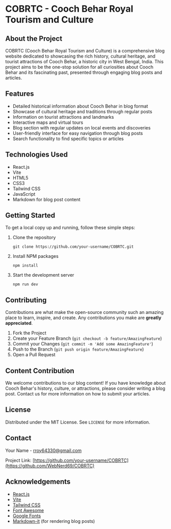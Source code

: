 # COBRTC - Cooch Behar Royal Tourism and Culture

## About the Project

COBRTC (Cooch Behar Royal Tourism and Culture) is a comprehensive blog website dedicated to showcasing the rich history, cultural heritage, and tourist attractions of Cooch Behar, a historic city in West Bengal, India. This project aims to be the one-stop solution for all curiosities about Cooch Behar and its fascinating past, presented through engaging blog posts and articles.

## Features

- Detailed historical information about Cooch Behar in blog format
- Showcase of cultural heritage and traditions through regular posts
- Information on tourist attractions and landmarks
- Interactive maps and virtual tours
- Blog section with regular updates on local events and discoveries
- User-friendly interface for easy navigation through blog posts
- Search functionality to find specific topics or articles

## Technologies Used

- React.js
- Vite
- HTML5
- CSS3
- Tailwind CSS
- JavaScript
- Markdown for blog post content

## Getting Started

To get a local copy up and running, follow these simple steps:

1. Clone the repository
   ```
   git clone https://github.com/your-username/COBRTC.git
   ```
2. Install NPM packages
   ```
   npm install
   ```
3. Start the development server
   ```
   npm run dev
   ```

## Contributing

Contributions are what make the open-source community such an amazing place to learn, inspire, and create. Any contributions you make are **greatly appreciated**.

1. Fork the Project
2. Create your Feature Branch (`git checkout -b feature/AmazingFeature`)
3. Commit your Changes (`git commit -m 'Add some AmazingFeature'`)
4. Push to the Branch (`git push origin feature/AmazingFeature`)
5. Open a Pull Request

## Content Contribution

We welcome contributions to our blog content! If you have knowledge about Cooch Behar's history, culture, or attractions, please consider writing a blog post. Contact us for more information on how to submit your articles.

## License

Distributed under the MIT License. See `LICENSE` for more information.

## Contact

Your Name - [rroy64330@gmail.com](mailto:rroy64330@gmail.com)

Project Link: [https://github.com/your-username/COBRTC](https://github.com/WebNerd69/COBRTC)

## Acknowledgements

- [React.js](https://reactjs.org/)
- [Vite](https://vitejs.dev/)
- [Tailwind CSS](https://tailwindcss.com/)
- [Font Awesome](https://fontawesome.com/)
- [Google Fonts](https://fonts.google.com/)
- [Markdown-it](https://github.com/markdown-it/markdown-it) (for rendering blog posts)

